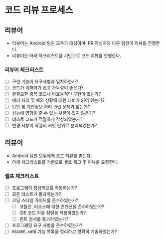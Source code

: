 # 코드 리뷰 프로세스

## 리뷰어

- 리뷰어는 Android 팀원 모두가 대상이며, PR 작성자와 다른 팀원이 리뷰를 진행한다.
- 리뷰어는 아래 체크리스트를 기반으로 코드 리뷰를 진행한다.

### 리뷰어 체크리스트

- [ ] 구현 기능이 요구사항과 일치하는가?
- [ ] 코드가 이해하기 쉽고 가독성이 좋은가?
- [ ] 불필요한 중복 코드나 비효율적인 구현이 없는가?
- [ ] 에러 처리 및 예외 상황에 대한 대비가 되어 있는가?
- [ ] 보안 및 개인정보 처리 관련 문제가 없는가?
- [ ] 성능에 영향을 줄 수 있는 부분이 있지 않은가?
- [ ] 테스트 코드가 적절하게 작성되었는가?
- [ ] 변경 사항이 적절히 커밋 단위로 분리되었는가?

## 리뷰이

- Android 팀원 모두에게 코드 리뷰를 받는다.
- 아래 체크리스트를 기반으로 셀프 체크 후 리뷰를 요청한다.

### 셀프 체크리스트

- [ ] 프로그램이 정상적으로 작동하는가?
- [ ] 모든 테스트가 통과하는가?
- [ ] 코딩 스타일 가이드를 준수하였는가?
    - [ ] 코틀린, 리소스에 대한 컨벤션을 준수하였는가?
    - [ ] IDE 코드 자동 정렬을 적용하였는가?
    - [ ] 린트 검사를 통과하였는가?
- [ ] 프로그래밍 요구 사항을 준수하였는가?
- [ ] `README.md`에 기능 목록을 정리하고 명확히 기술하였는가?
